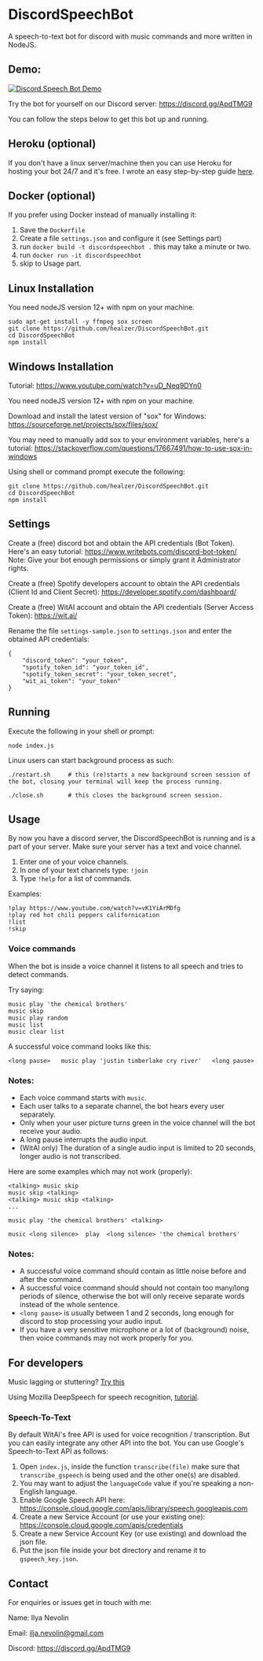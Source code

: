 # DiscordSpeechBot
A speech-to-text bot for discord with music commands and more written in NodeJS.

## Demo:

[![Discord Speech Bot Demo](http://img.youtube.com/vi/cfFI7E32v_8/0.jpg)](http://www.youtube.com/watch?v=cfFI7E32v_8 "Discord Speech Bot Demo")

Try the bot for yourself on our Discord server: https://discord.gg/ApdTMG9

You can follow the steps below to get this bot up and running.

## Heroku (optional)
If you don't have a linux server/machine then you can use Heroku for hosting your bot 24/7 and it's free.
I wrote an easy step-by-step guide [here](https://medium.com/@ilyanevolin/deploying-my-discord-bots-on-heroku-105752941706).

## Docker (optional)
If you prefer using Docker instead of manually installing it:
1. Save the `Dockerfile`
2. Create a file `settings.json` and configure it (see Settings part)
3. run `docker build -t discordspeechbot .`  this may take a minute or two.
4. run `docker run -it discordspeechbot`
5. skip to Usage part.

## Linux Installation
You need nodeJS version 12+ with npm on your machine.
```
sudo apt-get install -y ffmpeg sox screen
git clone https://github.com/healzer/DiscordSpeechBot.git
cd DiscordSpeechBot
npm install
```

## Windows Installation

Tutorial: https://www.youtube.com/watch?v=uD_Neq9DYn0

You need nodeJS version 12+ with npm on your machine.

Download and install the latest version of "sox" for Windows: https://sourceforge.net/projects/sox/files/sox/

You may need to manually add sox to your environment variables, here's a tutorial: https://stackoverflow.com/questions/17667491/how-to-use-sox-in-windows

Using shell or command prompt execute the following:
```
git clone https://github.com/healzer/DiscordSpeechBot.git
cd DiscordSpeechBot
npm install
```

## Settings
Create a (free) discord bot and obtain the API credentials (Bot Token).
Here's an easy tutorial: https://www.writebots.com/discord-bot-token/
Note: Give your bot enough permissions or simply grant it Administrator rights.

Create a (free) Spotify developers account to obtain the API credentials (Client Id and Client Secret): https://developer.spotify.com/dashboard/

Create a (free) WitAI account and obtain the API credentials (Server Access Token): https://wit.ai/

Rename the file `settings-sample.json` to `settings.json` and enter the obtained API credentials:
```
{
    "discord_token": "your_token",
    "spotify_token_id": "your_token_id",
    "spotify_token_secret": "your_token_secret",
    "wit_ai_token": "your_token"
}
```

## Running

Execute the following in your shell or prompt:
```
node index.js
```

Linux users can start background process as such:
```
./restart.sh     # this (re)starts a new background screen session of the bot, closing your terminal will keep the process running.

./close.sh       # this closes the background screen session.
```

## Usage
By now you have a discord server, the DiscordSpeechBot is running and is a part of your server.
Make sure your server has a text and voice channel.

1. Enter one of your voice channels.
2. In one of your text channels type: `!join`
3. Type `!help` for a list of commands.

Examples:

```
!play https://www.youtube.com/watch?v=vK1YiArMDfg
!play red hot chili peppers californication
!list
!skip
```

### Voice commands

When the bot is inside a voice channel it listens to all speech and tries to detect commands.

Try saying:
```
music play 'the chemical brothers'
music skip
music play random
music list
music clear list
```

A successful voice command looks like this:

`<long pause>   music play 'justin timberlake cry river'   <long pause>`

### Notes: 
- Each voice command starts with `music`.
- Each user talks to a separate channel, the bot hears every user separately.
- Only when your user picture turns green in the voice channel will the bot receive your audio.
- A long pause interrupts the audio input.
- (WitAI only) The duration of a single audio input is limited to 20 seconds, longer audio is not transcribed.

Here are some examples which may not work (properly):
```
<talking> music skip
music skip <talking>
<talking> music skip <talking>
...

music play 'the chemical brothers' <talking>

music <long silence>  play  <long silence> 'the chemical brothers'
```


### Notes:
- A successful voice command should contain as little noise before and after the command.
- A successful voice command should should not contain too many/long periods of silence, otherwise the bot will only receive separate words instead of the whole sentence.
- `<long pause>` is usually between 1 and 2 seconds, long enough for discord to stop processing your audio input.
- If you have a very sensitive microphone or a lot of (background) noise, then voice commands may not work properly for you.


## For developers
Music lagging or stuttering? [Try this](https://groovy.zendesk.com/hc/en-us/articles/360023031772-Laggy-Glitchy-Distorted-No-Audio)

Using Mozilla DeepSpeech for speech recognition, [tutorial](https://medium.com/@ilyanevolin/discord-stt-bot-using-mozilla-deepspeech-e77ee28937eb).

### Speech-To-Text

By default WitAI's free API is used for voice recognition / transcription. But you can easily integrate any other API into the bot. You can use Google's Speech-to-Text API as follows:

1. Open `index.js`, inside the function `transcribe(file)` make sure that `transcribe_gspeech` is being used and the other one(s) are disabled.
2. You may want to adjust the `languageCode` value if you're speaking a non-English language.
3. Enable Google Speech API here: https://console.cloud.google.com/apis/library/speech.googleapis.com
4. Create a new Service Account (or use your existing one): https://console.cloud.google.com/apis/credentials
5. Create a new Service Account Key (or use existing) and download the json file.
6. Put the json file inside your bot directory and rename it to `gspeech_key.json`.

## Contact
For enquiries or issues get in touch with me:

Name: Ilya Nevolin

Email: ilja.nevolin@gmail.com

Discord: https://discord.gg/ApdTMG9

